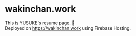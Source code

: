 # wakinchan.work

This is YUSUKE's resume page. 🥬  
Deployed on https://wakinchan.work using Firebase Hosting.  
